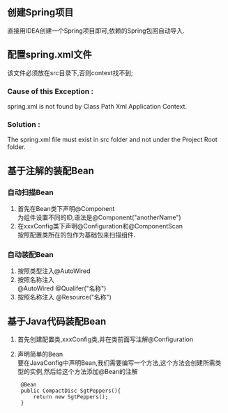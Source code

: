 ## 创建Spring项目
直接用IDEA创建一个Spring项目即可,依赖的Spring包回自动导入.   
## 配置spring.xml文件
该文件必须放在src目录下,否则context找不到;
### Cause of this Exception :
spring.xml is not found by Class Path Xml Application Context.

### Solution :
The spring.xml file must exist in src folder and not under the Project Root folder.
## 基于注解的装配Bean
### 自动扫描Bean
1. 首先在Bean类下声明@Component   
为组件设置不同的ID,语法是@Component("anotherName")
2. 在xxxConfig类下声明@Configuration和@ComponentScan   
按照配置类所在的包作为基础包来扫描组件.  
### 自动装配Bean

1. 按照类型注入@AutoWired
2. 按照名称注入  
@AutoWired
@Qualifer("名称")
3. 按照名称注入
@Resource("名称")  

## 基于Java代码装配Bean
1. 首先创建配置类,xxxConfig类,并在类前面写注解@Configuration
2. 声明简单的Bean   
要在JavaConfig中声明Bean,我们需要编写一个方法,这个方法会创建所需类型的实例,然后给这个方法添加@Bean的注解
    

        @Bean
        public CompactDisc SgtPeppers(){
            return new SgtPeppers();
        }
